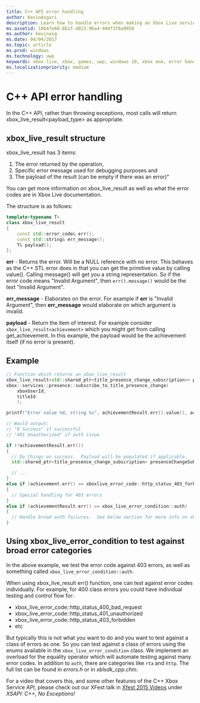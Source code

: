 ```yaml
---
title: C++ API error handling
author: KevinAsgari
description: Learn how to handle errors when making an Xbox Live service call with the C++ APIs.
ms.assetid: 10b47e68-8b1f-4023-96a4-404f3f6a9850
ms.author: kevinasg
ms.date: 04/04/2017
ms.topic: article
ms.prod: windows
ms.technology: uwp
keywords: xbox live, xbox, games, uwp, windows 10, xbox one, error handling
ms.localizationpriority: medium
---
```


# C++ API error handling

In the C++ API, rather than throwing exceptions, most calls will return xbox_live_result<payload_type> as appropriate.

## xbox_live_result structure
xbox_live_result has 3 items:
1. The error returned by the operation,
2. Specific error message used for debugging purposes and
3. The payload of the result (can be empty if there was an error)"

You can get more information on xbox_live_result as well as what the error codes are in Xbox Live documentation.

The structure is as follows:

```cpp
template<typename T>
class xbox_live_result
{
    const std::error_code& err();
    const std::string& err_message();
    T& payload();
};
```

**err** - Returns the error.  Will be a NULL reference with no error.  This behaves as the C++ STL error does in that you can get the primitive value by calling value().  Calling message() will get you a string representation.  So if the error code means "Invalid Argument", then ```err().message()``` would be the text "Invalid Argument".

**err_message** - Elaborates on the error.  For example if **err** is "Invalid Argument", then **err_message** would elaborate on which argument is invalid.

**payload** - Return the item of interest.  For example consider ```xbox_live_result<achievement>``` which you might get from calling get_achievement.  In this example, the payload would be the achievement itself (if no error is present).

## Example

```cpp
// Function which returns an xbox_live_result
xbox_live_result<std::shared_ptr<title_presence_change_subscription>> presenceChangeSubscriptionResult =
xbox::services::presence::subscribe_to_title_presence_change(
    xboxUserId,
    titleId
    );

printf("Error value %d, string %s", achievementResult.err().value(), achievementResult.err().message());

// Would output:
// "0 Success" if successful
// "401 Unauthorized" if auth issue

if (!achievementResult.err())
{
  // Do things on success.  Payload will be populated if applicable.
  std::shared_ptr<title_presence_change_subscription> presenceChangeSubscription = presenceChangeSubscriptionResult->payload();

  // ...
}
else if (achievement.err() == xboxlive_error_code::http_status_403_forbidden)
{
  // Special handling for 403 errors
}
else if (achievementResult.err() == xbox_live_error_condition::auth)
{
  // Handle broad auth failures.  See below section for more info on xbox_live_error_condition
}

```

## Using xbox_live_error_condition to test against broad error categories
In the above example, we test the error code against 403 errors, as well as something called ```xbox_live_error_condition::auth```.

 When using xbox_live_result err() function, one can test against error codes individually.  For example, for 400 class errors you could have individual testing and control flow for:

* xbox_live_error_code::http_status_400_bad_request
* xbox_live_error_code::http_status_401_unauthorized
* xbox_live_error_code::http_status_403_forbidden
* etc

But typically this is not what you want to do and you want to test against a class of errors as one.  So you can test against a class of errors using the enums available in the ```xbox_live_error_condition``` class.  We implement an overload for the equality operator which will automate testing against many error codes.  In addition to ```auth```, there are categories like ```rta``` and ```http```.  The full list can be found in *errors.h* or in *xblsdk_cpp.chm*.

For a video that covers this, and some other features of the C++ Xbox Service API, please check out our XFest talk in [Xfest 2015 Videos](https://developer.xboxlive.com/en-us/platform/documentlibrary/events/Pages/Xfest2015.aspx) under *XSAPI: C++, No Exceptions!*
